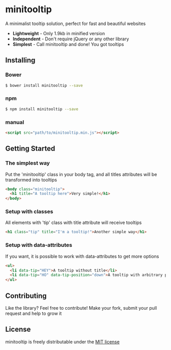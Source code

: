 # minitooltip
A minimalist tooltip solution, perfect for fast and beautiful websites

- **Lightweight** - Only 1.9kb in minified version
- **Independent** - Don't require jQuery or any other library
- **Simplest** - Call minitooltip and done! You got tooltips

## Installing

### Bower
```bash
$ bower install minitooltip --save
```

### npm
```bash
$ npm install minitooltip --save
```

### manual
```html
<script src="path/to/minitooltip.min.js"></script>
```

## Getting Started

### The simplest way
Put the 'minitooltip' class in your body tag, and all titles attributes will be transformed into tooltips
```html
<body class="minitooltip">
  <h1 title="A tooltip here">Very simple!</h1>
</body>
```

### Setup with classes
All elements with 'tip' class with title attribute will receive tooltips
```html
<h1 class="tip" title="I'm a tooltip!">Another simple way</h1>
```

### Setup with data-attributes
If you want, it is possible to work with data-attributes to get more options
```html
<ul>
  <li data-tip="HEY">A tooltip without title</li>
  <li data-tip="HO" data-tip-position="down">A tooltip with arbitrary position</li>
</ul>
```

## Contributing
Like the library? Feel free to contribute! Make your fork, submit your pull request and help to grow it

## License
minitooltip is freely distributable under the [MIT license](https://github.com/leonardocamelo/minitooltip/blob/master/LICENSE)
